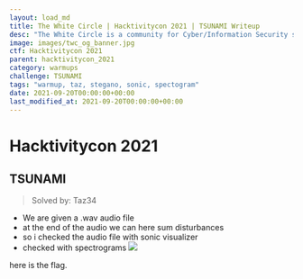 ```yaml
---
layout: load_md
title: The White Circle | Hacktivitycon 2021 | TSUNAMI Writeup
desc: "The White Circle is a community for Cyber/Information Security students, enthusiasts and professionals. You can discuss anything related to Security, share your knowledge with others, get help when you need it and proceed further in your journey with amazing people from all over the world."
image: images/twc_og_banner.jpg
ctf: Hacktivitycon 2021
parent: hacktivitycon_2021
category: warmups
challenge: TSUNAMI
tags: "warmup, taz, stegano, sonic, spectogram"
date: 2021-09-20T00:00:00+00:00
last_modified_at: 2021-09-20T00:00:00+00:00
---
```


<h1 class="heading card-title white-text">Hacktivitycon 2021</h1>



## TSUNAMI 
> Solved by: Taz34


- We are given a .wav audio file
- at the end of the audio we can here sum disturbances 
- so i checked the audio file with sonic visualizer 
- checked with spectrograms
![](https://i.imgur.com/QSmfYA2.jpg)


 here is the flag.
 

